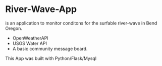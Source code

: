 # River-Wave-App
is an application to monitor conditons for the surfable river-wave in Bend Oregon.
- OpenWeatherAPI
- USGS Water API
- A basic community message board. 

This App was built with Python/Flask/Mysql
